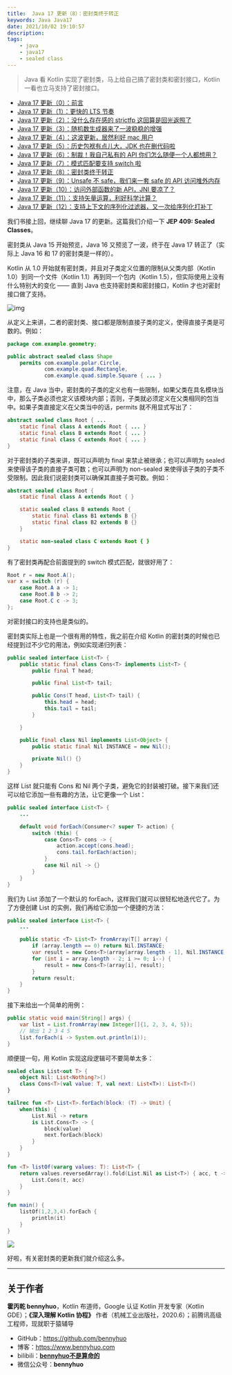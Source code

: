 ```yaml
---
title:  Java 17 更新（8）：密封类终于转正 
keywords: Java Java17 
date: 2021/10/02 19:10:57
description: 
tags: 
    - java
    - java17
    - sealed class 
---
```


> Java 看 Kotlin 实现了密封类，马上给自己搞了密封类和密封接口，Kotlin 一看也立马支持了密封接口。 



<!-- more -->

- [Java 17 更新（0）：前言](https://www.bennyhuo.com/2021/09/25/Java17-Updates-README/)
- [Java 17 更新（1）：更快的 LTS 节奏](https://www.bennyhuo.com/2021/09/26/Java17-Updates-01-intro/)
- [Java 17 更新（2）：没什么存在感的 strictfp 这回算是回光返照了](https://www.bennyhuo.com/2021/09/26/Java17-Updates-02-strictfp/)
- [Java 17 更新（3）：随机数生成器来了一波稳稳的增强](https://www.bennyhuo.com/2021/09/27/Java17-Updates-03-random/)
- [Java 17 更新（4）：这波更新，居然利好 mac 用户](https://www.bennyhuo.com/2021/09/27/Java17-Updates-04-mac/)
- [Java 17 更新（5）：历史包袱有点儿大，JDK 也在删代码啦](https://www.bennyhuo.com/2021/09/28/Java17-Updates-05-removed/)
- [Java 17 更新（6）：制裁！我自己私有的 API 你们怎么随便一个人都想用？](https://www.bennyhuo.com/2021/10/02/Java17-Updates-06-internals/)
- [Java 17 更新（7）：模式匹配要支持 switch 啦](https://www.bennyhuo.com/2021/10/02/Java17-Updates-07-switch/)
- [Java 17 更新（8）：密封类终于转正](https://www.bennyhuo.com/2021/10/02/Java17-Updates-08-sealedclass/)
- [Java 17 更新（9）：Unsafe 不 safe，我们来一套 safe 的 API 访问堆外内存](https://www.bennyhuo.com/2021/10/02/Java17-Updates-09-foreignapi-memory/)
- [Java 17 更新（10）：访问外部函数的新 API，JNI 要凉了？](https://www.bennyhuo.com/2021/10/02/Java17-Updates-10-foreignapi-callfunction/)
- [Java 17 更新（11）：支持矢量运算，利好科学计算？](https://www.bennyhuo.com/2021/10/02/Java17-Updates-11-vector/)
- [Java 17 更新（12）：支持上下文的序列化过滤器，又一次给序列化打补丁](https://www.bennyhuo.com/2021/10/02/Java17-Updates-12-contextserialfilter/)



我们书接上回，继续聊 Java 17 的更新。这篇我们介绍一下 **JEP 409: Sealed Classes**。

密封类从 Java 15 开始预览，Java 16 又预览了一波，终于在 Java 17 转正了（实际上 Java 16 和 17 的密封类是一样的）。

Kotlin 从 1.0 开始就有密封类，并且对子类定义位置的限制从父类内部（Kotlin 1.0）到同一个文件（Kotlin 1.1）再到同一个包内（Kotlin 1.5），但实际使用上没有什么特别大的变化 —— 直到 Java 也支持密封类和密封接口，Kotlin 才也对密封接口做了支持。

![img](https://kotlinblog-1251218094.costj.myqcloud.com/6c8656be-f0d8-432e-9bfd-94a1fbd7cd6c/media/Java17-Updates-08-sealedclass/0D23EF1D.jpg)

从定义上来讲，二者的密封类、接口都是限制直接子类的定义，使得直接子类是可数的。例如：

```java
package com.example.geometry;

public abstract sealed class Shape 
    permits com.example.polar.Circle,
            com.example.quad.Rectangle,
            com.example.quad.simple.Square { ... }
```

注意，在 Java 当中，密封类的子类的定义也有一些限制，如果父类在具名模块当中，那么子类必须也定义该模块内部；否则，子类就必须定义在父类相同的包当中。如果子类直接定义在父类当中的话，permits 就不用显式写出了：

```java
abstract sealed class Root { ... 
    static final class A extends Root { ... }
    static final class B extends Root { ... }
    static final class C extends Root { ... }
}
```

对于密封类的子类来讲，既可以声明为 final 来禁止被继承；也可以声明为 sealed 来使得该子类的直接子类可数；也可以声明为 non-sealed 来使得该子类的子类不受限制。因此我们说密封类可以确保其直接子类可数。例如：

```java
abstract sealed class Root {
    static final class A extends Root { }

    static sealed class B extends Root {
        static final class B1 extends B {}
        static final class B2 extends B {}
    }

    static non-sealed class C extends Root { }
}
```

有了密封类再配合前面提到的 switch 模式匹配，就很好用了：

```java
Root r = new Root.A();
var x = switch (r) {
    case Root.A a -> 1;
    case Root.B b -> 2;
    case Root.C c -> 3;
};
```

对密封接口的支持也是类似的。

密封类实际上也是一个很有用的特性，我之前在介绍 Kotlin 的密封类的时候也已经提到过不少它的用法，例如实现递归列表：

```java
public sealed interface List<T> {
    public static final class Cons<T> implements List<T> {
        public final T head;

        public final List<T> tail;

        public Cons(T head, List<T> tail) {
            this.head = head;
            this.tail = tail;
        }

    }

    public final class Nil implements List<Object> {
        public static final Nil INSTANCE = new Nil();

        private Nil() {}
    }
}
```

这样 List 就只能有 Cons 和 Nil 两个子类，避免它的封装被打破。接下来我们还可以给它添加一些有趣的方法，让它更像一个 List：

```java
public sealed interface List<T> {
    ...

    default void forEach(Consumer<? super T> action) {
        switch (this) {
            case Cons<T> cons -> {
                action.accept(cons.head);
                cons.tail.forEach(action);
            }
            case Nil nil -> {}
        }
    }
}
```

我们为 List 添加了一个默认的 forEach，这样我们就可以很轻松地迭代它了。为了方便创建 List 的实例，我们再给它添加一个便捷的方法：

```java
public sealed interface List<T> {
    ...

    public static <T> List<T> fromArray(T[] array) {
        if (array.length == 0) return Nil.INSTANCE;
        var result = new Cons<T>(array[array.length - 1], Nil.INSTANCE);
        for (int i = array.length - 2; i >= 0; i--) {
            result = new Cons<T>(array[i], result);
        }
        return result;
    }
}
```

接下来给出一个简单的用例：

```java
public static void main(String[] args) {
    var list = List.fromArray(new Integer[]{1, 2, 3, 4, 5});
    // 输出 1 2 3 4 5
    list.forEach(i -> System.out.println(i));
}
```

顺便提一句，用 Kotlin 实现这段逻辑可不要简单太多：

```kotlin
sealed class List<out T> {
    object Nil: List<Nothing?>()
    class Cons<T>(val value: T, val next: List<T>): List<T>()
}

tailrec fun <T> List<T>.forEach(block: (T) -> Unit) {
    when(this) {
        List.Nil -> return
        is List.Cons<T> -> {
            block(value)
            next.forEach(block)
        }
    }
}

fun <T> listOf(vararg values: T): List<T> {
    return values.reversedArray().fold(List.Nil as List<T>) { acc, t ->
        List.Cons(t, acc)
    }
}

fun main() {
    listOf(1,2,3,4).forEach {
        println(it)
    }
}
```

![](https://kotlinblog-1251218094.costj.myqcloud.com/6c8656be-f0d8-432e-9bfd-94a1fbd7cd6c/media/Java17-Updates/746A07D3.gif)

好啦，有关密封类的更新我们就介绍这么多。


---

## 关于作者

**霍丙乾 bennyhuo**，Kotlin 布道师，Google 认证 Kotlin 开发专家（Kotlin GDE）；**《深入理解 Kotlin 协程》** 作者（机械工业出版社，2020.6）；前腾讯高级工程师，现就职于猿辅导

* GitHub：https://github.com/bennyhuo
* 博客：https://www.bennyhuo.com
* bilibili：[**bennyhuo不是算命的**](https://space.bilibili.com/28615855)
* 微信公众号：**bennyhuo**
